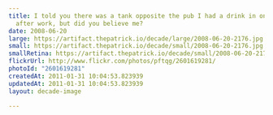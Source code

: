 ```yaml
---
title: I told you there was a tank opposite the pub I had a drink in on Friday
  after work, but did you believe me?
date: 2008-06-20
large: https://artifact.thepatrick.io/decade/large/2008-06-20-2176.jpg
small: https://artifact.thepatrick.io/decade/small/2008-06-20-2176.jpg
smallRetina: https://artifact.thepatrick.io/decade/small/2008-06-20-2176@2x.jpg
flickrUrl: http://www.flickr.com/photos/pftqg/2601619281/
photoId: "2601619281"
createdAt: 2011-01-31 10:04:53.823939
updatedAt: 2011-01-31 10:04:53.823939
layout: decade-image

---
```


